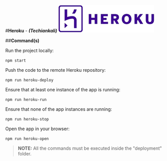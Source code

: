 #**Heroku** - _**(Techiankali)**_
![Heroku](heroku-readme.png?raw=true)

##**Command(s)**

Run the project locally:
````
npm start
````

Push the code to the remote Heroku repository:
````
npm run heroku-deploy
````

Ensure that at least one instance of the app is running:
````
npm run heroku-run
````

Ensure that none of the app instances are running:
````
npm run heroku-stop
````

Open the app in your browser:
````
npm run heroku-open
````

>**NOTE:** All the commands must be executed inside the "deployment" folder.
